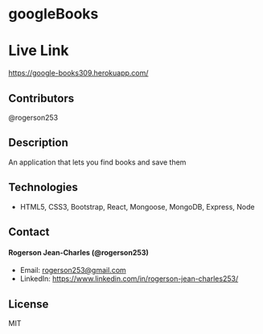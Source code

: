 # googleBooks

# Live Link
https://google-books309.herokuapp.com/

## Contributors
@rogerson253

## Description
An application that lets you find books and save them

## Technologies
* HTML5, CSS3, Bootstrap, React, Mongoose, MongoDB, Express, Node

## Contact

#### Rogerson Jean-Charles (@rogerson253)
* Email: [rogerson253@gmail.com](rogerson253@gmail.com)
* LinkedIn: https://www.linkedin.com/in/rogerson-jean-charles253/

## License
MIT